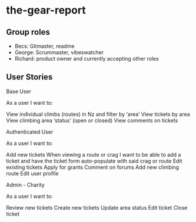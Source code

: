 # the-gear-report

## Group roles
- Becs: Gitmaster, readme
- George: Scrummaster, vibeswatcher
- Richard: product owner and currently accepting other roles

## User Stories

Base User

As a user I want to:

View individual climbs (routes)  in Nz and filter by ‘area’
View tickets by area
View climbing area ‘status’ (open or closed)
View comments on tickets

Authenticated User

As a user I want to:

Add new tickets 
When viewing a route or crag I want to be able to add a ticket and have the ticket form auto-populate with said crag or route
Edit existing tickets
Apply for grants
Comment on forums
Add new climbing route
Edit user profile

Admin - Charity

As a user I want to:

Review new tickets
Create new tickets
Update area status
Edit ticket
Close ticket
